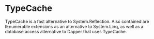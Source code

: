# TypeCache
TypeCache is a fast alternative to System.Reflection.
Also contained are IEnumerable extensions as an alternative to System.Linq, as well as a database access alternative to Dapper that uses TypeCache.
